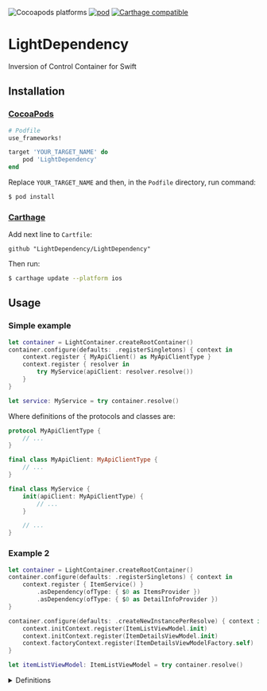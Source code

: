 ![Cocoapods platforms](https://img.shields.io/cocoapods/p/LightDependency.svg)
[![pod](https://img.shields.io/cocoapods/v/LightDependency.svg)](https://cocoapods.org/pods/LightDependency)
[![Carthage compatible](https://img.shields.io/badge/Carthage-compatible-4BC51D.svg?style=flat)](https://github.com/Carthage/Carthage)

# LightDependency
Inversion of Control Container for Swift

## Installation
### [CocoaPods](https://guides.cocoapods.org/using/using-cocoapods.html)

```ruby
# Podfile
use_frameworks!

target 'YOUR_TARGET_NAME' do
    pod 'LightDependency'
end
```

Replace `YOUR_TARGET_NAME` and then, in the `Podfile` directory, run command:

```bash
$ pod install
```

### [Carthage](https://github.com/Carthage/Carthage)

Add next line to `Cartfile`:

```
github "LightDependency/LightDependency"
```

Then run:
```bash
$ carthage update --platform ios
```

## Usage

### Simple example

```swift
let container = LightContainer.createRootContainer()
container.configure(defaults: .registerSingletons) { context in
    context.register { MyApiClient() as MyApiClientType }
    context.register { resolver in
        try MyService(apiClient: resolver.resolve())
    }
}

let service: MyService = try container.resolve()
```

Where definitions of the protocols and classes are:
```swift
protocol MyApiClientType {
    // ...
}

final class MyApiClient: MyApiClientType {
    // ...
}

final class MyService {
    init(apiClient: MyApiClientType) {
        // ...
    }

    // ...
}
```

### Example 2
```swift
let container = LightContainer.createRootContainer()
container.configure(defaults: .registerSingletons) { context in
    context.register { ItemService() }
        .asDependency(ofType: { $0 as ItemsProvider })
        .asDependency(ofType: { $0 as DetailInfoProvider })
}

container.configure(defaults: .createNewInstancePerResolve) { context in
    context.initContext.register(ItemListViewModel.init)
    context.initContext.register(ItemDetailsViewModel.init)
    context.factoryContext.register(ItemDetailsViewModelFactory.self)
}

let itemListViewModel: ItemListViewModel = try container.resolve()
```

<details><summary>Definitions</summary>
<p>

```swift
final class ItemService: ItemsProvider, DetailInfoProvider {
    // ...
}

protocol ItemsProvider {
    // ...
}

protocol DetailInfoProvider {
    // ...
}

typealias ItemDetailsViewModelFactory = (ItemModel) -> ItemDetailsViewModel

final class ItemModel {
    // ...
}

final class ItemListViewModel {
    init(itemsProvider: ItemsProvider, itemDetailsFactory: @escaping ItemDetailsViewModelFactory) {
        // ...
    }

    // ...
}

final class ItemDetailsViewModel {
    init(itemModel: ItemModel, detailInfoProvider: DetailInfoProvider) {
        // ...
    }

    // ...
}
```
</p>
</details>